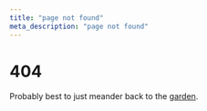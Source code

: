 ```yaml
---
title: "page not found"
meta_description: "page not found"
---
```


# 404

Probably best to just meander back to the [garden](/content/garden/index.md).

